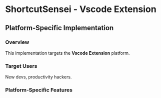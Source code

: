 # ShortcutSensei - Vscode Extension

## Platform-Specific Implementation

### Overview
This implementation targets the **Vscode Extension** platform.

### Target Users
New devs, productivity hackers.

### Platform-Specific Features

